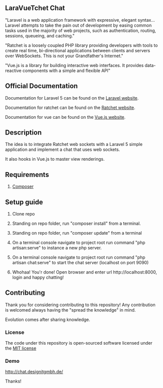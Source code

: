 ## LaraVueTchet Chat

"Laravel is a web application framework with expressive, elegant syntax... Laravel attempts to take the pain out of development by easing common tasks used in the majority of web projects, such as authentication, routing, sessions, queueing, and caching."

"Ratchet is a loosely coupled PHP library providing developers with tools to create real time, bi-directional applications between clients and servers over WebSockets. This is not your Grandfather's Internet."

"Vue.js is a library for building interactive web interfaces. It provides data-reactive components with a simple and flexible API"

## Official Documentation

Documentation for Laravel 5 can be found on the [Laravel website](http://laravel.com/docs).

Documentation for ratchet can be found on the [Ratchet website](http://socketo.me/docs/).

Documentation for vue can be found on the [Vue.js website](http://vuejs.org/guide/).

## Description

The idea is to integrate Ratchet web sockets with a Laravel 5 simple application and implement a chat that uses web sockets.

It also hooks in Vue.js to master view renderings.

## Requirements

1) [Composer](https://getcomposer.org/)

## Setup guide
	
1) Clone repo

2) Standing on repo folder, run "composer install" from a terminal.

3) Standing on repo folder, run "composer update" from a terminal

4) On a terminal console navigate to project root run command "php artisan:serve" to instance a new php server.

5) On a terminal console navigate to project root run command "php artisan chat:serve" to start the chat server (localhost on port 9090)

6) Whohaa! You'r done! Open browser and enter url http://localhost:8000, login and happy chatting!

## Contributing

Thank you for considering contributing to this repository! Any contribution is welcomed always having the "spread the knowledge" in mind. 

Evolution comes after sharing knowledge.

### License

The code under this repository is open-sourced software licensed under the [MIT license](http://opensource.org/licenses/MIT)

### Demo
http://chat.designitgmbh.de/

Thanks!
